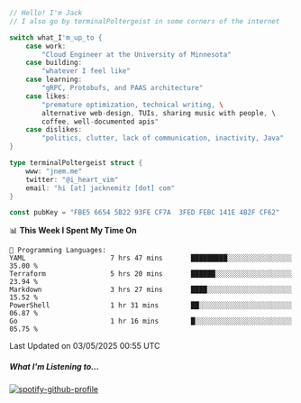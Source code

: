 ```go
// Hello! I'm Jack
// I also go by terminalPoltergeist in some corners of the internet

switch what_I'm_up_to {
    case work:
        "Cloud Engineer at the University of Minnesota"
    case building:
        "whatever I feel like"
    case learning:
        "gRPC, Protobufs, and PAAS architecture"
    case likes:
        "premature optimization, technical writing, \
        alternative web-design, TUIs, sharing music with people, \
        coffee, well-documented apis"
    case dislikes:
        "politics, clutter, lack of communication, inactivity, Java"
}

type terminalPoltergeist struct {
    www: "jnem.me"
    twitter: "@i_heart_vim"
    email: "hi [at] jacknemitz [dot] com"
}

const pubKey = "FBE5 6654 5B22 93FE CF7A  3FED FEBC 141E 4B2F CF62"
```

<!--START_SECTION:waka-->
📊 **This Week I Spent My Time On** 

```text
💬 Programming Languages: 
YAML                     7 hrs 47 mins       █████████░░░░░░░░░░░░░░░░   35.00 % 
Terraform                5 hrs 20 mins       ██████░░░░░░░░░░░░░░░░░░░   23.94 % 
Markdown                 3 hrs 27 mins       ████░░░░░░░░░░░░░░░░░░░░░   15.52 % 
PowerShell               1 hr 31 mins        ██░░░░░░░░░░░░░░░░░░░░░░░   06.87 % 
Go                       1 hr 16 mins        █░░░░░░░░░░░░░░░░░░░░░░░░   05.75 % 
```


 Last Updated on 03/05/2025 00:55 UTC
<!--END_SECTION:waka-->

##### What I'm Listening to...

[![spotify-github-profile](https://jnem.me/listening-item?maxAge=2592000)](https://jnem.me/listening)
